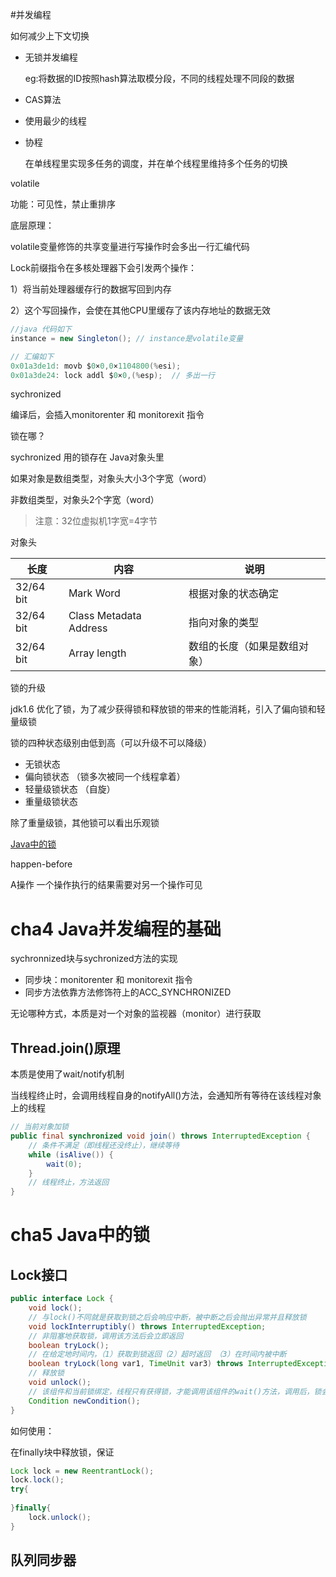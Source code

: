 #并发编程

如何减少上下文切换

- 无锁并发编程

  eg:将数据的ID按照hash算法取模分段，不同的线程处理不同段的数据

- CAS算法

- 使用最少的线程

- 协程

  在单线程里实现多任务的调度，并在单个线程里维持多个任务的切换





volatile

功能：可见性，禁止重排序

底层原理：

volatile变量修饰的共享变量进行写操作时会多出一行汇编代码

Lock前缀指令在多核处理器下会引发两个操作：

1）将当前处理器缓存行的数据写回到内存

2）这个写回操作，会使在其他CPU里缓存了该内存地址的数据无效

```java
//java 代码如下
instance = new Singleton(); // instance是volatile变量

// 汇编如下
0x01a3de1d: movb $0×0,0×1104800(%esi);
0x01a3de24: lock addl $0×0,(%esp);	// 多出一行
```





sychronized





编译后，会插入monitorenter 和 monitorexit 指令



锁在哪？

sychronized 用的锁存在 Java对象头里

如果对象是数组类型，对象头大小3个字宽（word）

非数组类型，对象头2个字宽（word）

> 注意：32位虚拟机1字宽=4字节



对象头

| 长度      | 内容                   | 说明                         |
| --------- | ---------------------- | ---------------------------- |
| 32/64 bit | Mark Word              | 根据对象的状态确定           |
| 32/64 bit | Class Metadata Address | 指向对象的类型               |
| 32/64 bit | Array length           | 数组的长度（如果是数组对象） |



锁的升级

jdk1.6 优化了锁，为了减少获得锁和释放锁的带来的性能消耗，引入了偏向锁和轻量级锁

锁的四种状态级别由低到高（可以升级不可以降级）

- 无锁状态
- 偏向锁状态  （锁多次被同一个线程拿着）
- 轻量级锁状态 （自旋）
- 重量级锁状态

除了重量级锁，其他锁可以看出乐观锁

[Java中的锁 ](https://blog.csdn.net/zqz_zqz/article/details/70233767)





happen-before

A操作 一个操作执行的结果需要对另一个操作可见







# cha4 Java并发编程的基础

sychronnized块与sychronized方法的实现

- 同步块：monitorenter 和 monitorexit 指令
- 同步方法依靠方法修饰符上的ACC_SYNCHRONIZED

无论哪种方式，本质是对一个对象的监视器（monitor）进行获取







## Thread.join()原理

本质是使用了wait/notify机制

当线程终止时，会调用线程自身的notifyAll()方法，会通知所有等待在该线程对象上的线程

```java
// 当前对象加锁
public final synchronized void join() throws InterruptedException {
	// 条件不满足（即线程还没终止），继续等待
    while (isAlive()) {
        wait(0);
    }
	// 线程终止，方法返回
}
```





# cha5 Java中的锁

## Lock接口

```java
public interface Lock {
    void lock();
	// 与lock()不同就是获取到锁之后会响应中断，被中断之后会抛出异常并且释放锁 
    void lockInterruptibly() throws InterruptedException;
	// 非阻塞地获取锁，调用该方法后会立即返回
    boolean tryLock();
	// 在给定地时间内，（1）获取到锁返回（2）超时返回 （3）在时间内被中断
    boolean tryLock(long var1, TimeUnit var3) throws InterruptedException;
	// 释放锁
    void unlock();
	// 该组件和当前锁绑定，线程只有获得锁，才能调用该组件的wait()方法，调用后，锁会被释放
    Condition newCondition();
}
```





如何使用：

在finally块中释放锁，保证

```java
Lock lock = new ReentrantLock();
lock.lock();
try{
    
}finally{
    lock.unlock();
}
```



## 队列同步器

